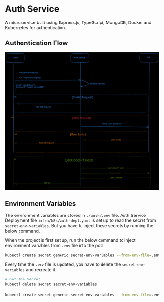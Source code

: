 # Auth Service

A microservice built using Express.js, TypeScript, MongoDB, Docker and Kubernetes for authentication.

## Authentication Flow

![Auth Flow](docs/auth-flow.svg)

## Environment Variables

The environment variables are stored in `./auth/.env` file. Auth Service Deployment file `infra/k8s/auth-depl.yaml` is set up to read the secret from `secret-env-variables`. But you have to inject these secrets by running the below command.

When the project is first set up, run the below command to inject environment variables from `.env` file into the pod

```sh
kubectl create secret generic secret-env-variables --from-env-file=.env
```

Every time the `.env` file is updated, you have to delete the `secret-env-variables` and recreate it.

```sh
# Get the Secret
kubectl delete secret secret-env-variables

kubectl create secret generic secret-env-variables --from-env-file=.env
```
